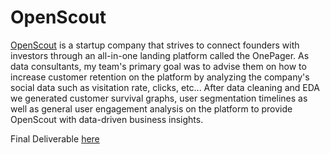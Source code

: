 # OpenScout

[OpenScout](https://www.os.onepager.vc/) is a startup company that strives to connect founders with investors through an all-in-one landing platform called the OnePager. As data consultants, my team's primary goal was to advise them on how to increase customer retention on the platform by analyzing the company's social data such as visitation rate, clicks, etc...  After data cleaning and EDA we generated customer survival graphs, user segmentation timelines as well as general user engagement analysis on the platform to provide OpenScout with data-driven business insights. 

Final Deliverable [here](https://docs.google.com/presentation/d/1V1-bgL5zJZWgDtDeqN2s4rNpKD6-skTKwe4OWGGLXOY/edit?usp=sharing)

